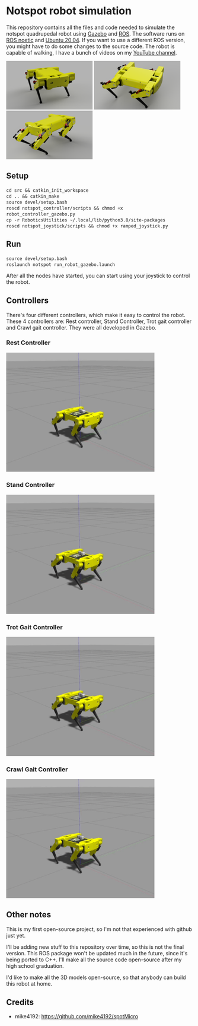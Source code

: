 # Notspot robot simulation
This repository contains all the files and code needed to simulate the notspot quadrupedal robot using [Gazebo](http://gazebosim.org/)  and [ROS](https://www.ros.org/).
The software runs on [ROS noetic](http://wiki.ros.org/noetic) and [Ubuntu 20.04](http://www.releases.ubuntu.com/20.04/). If you want to use a different ROS version, you might have to do some changes to the source code.
The robot is capable of walking, I have a bunch of videos on my [YouTube channel](https://www.youtube.com/channel/UCXlW03ZNOBB2UPEk8y_rGtA/videos). 

<img src="resources/notspot_render_new1" width="233"> <img src="resources/notspot_render_new2" width="233"> <img src="resources/notspot_render_new3" width="233"> 

## Setup
```
cd src && catkin_init_workspace
cd .. && catkin_make
source devel/setup.bash
roscd notspot_controller/scripts && chmod +x robot_controller_gazebo.py
cp -r RoboticsUtilities ~/.local/lib/python3.8/site-packages
roscd notspot_joystick/scripts && chmod +x ramped_joystick.py
```

## Run
```
source devel/setup.bash
roslaunch notspot run_robot_gazebo.launch
```
After all the nodes have started, you can start using your joystick to control the robot.

## Controllers
There's four different controllers, which make it easy to control the robot. These 4 controllers are: 
Rest controller, Stand Controller, Trot gait controller and Crawl gait controller. They were all developed in
Gazebo.

### Rest Controller
<img src="resources/rest_controller.gif" width="400">

### Stand Controller
<img src="resources/stand_controller.gif" width="400">

### Trot Gait Controller
<img src="resources/trot_gait_controller.gif" width="400">

### Crawl Gait Controller
<img src="resources/crawl_gait_controller.gif" width="400">


## Other notes
This is my first open-source project, so I'm not that experienced with github just yet.

I'll be adding new stuff to this repository over time, so this is not the final version.
This ROS package won't be updated much in the future, since it's being ported to C++.
I'll make all the source code open-source after my high school graduation.

I'd like to make all the 3D models open-source, so that anybody can build this robot at home.

## Credits
 - mike4192: https://github.com/mike4192/spotMicro
